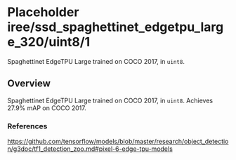 # Placeholder iree/ssd_spaghettinet_edgetpu_large_320/uint8/1

Spaghettinet EdgeTPU Large trained on COCO 2017, in `uint8`.

<!-- task: image-object-detection -->
<!-- fine-tunable: false -->
<!-- language: en -->
<!-- network-architecture: ssd-spaghettinet-edgetpu-large -->
<!-- dataset: coco-2017 -->

## Overview
Spaghettinet EdgeTPU Large trained on COCO 2017, in `uint8`. Achieves 27.9% mAP
on COCO 2017.

### References
https://github.com/tensorflow/models/blob/master/research/object_detection/g3doc/tf1_detection_zoo.md#pixel-6-edge-tpu-models
